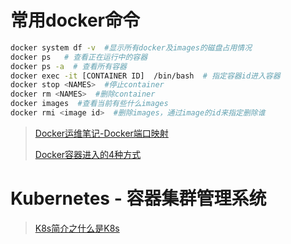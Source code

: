 # 常用docker命令

```bash
docker system df -v  #显示所有docker及images的磁盘占用情况
docker ps   # 查看正在运行中的容器
docker ps -a  # 查看所有容器
docker exec -it [CONTAINER ID]  /bin/bash  # 指定容器id进入容器
docker stop <NAMES>  #停止container
docker rm <NAMES>  #删除container
docker images  #查看当前有些什么images
docker rmi <image id>  #删除images，通过image的id来指定删除谁
```

> [Docker运维笔记-Docker端口映射](https://blog.csdn.net/qq_29994609/article/details/51730640?utm_medium=distribute.pc_relevant_t0.none-task-blog-BlogCommendFromBaidu-1.control&depth_1-utm_source=distribute.pc_relevant_t0.none-task-blog-BlogCommendFromBaidu-1.control)
>
> [Docker容器进入的4种方式](https://blog.csdn.net/qq_32907195/article/details/120144748)

# Kubernetes - 容器集群管理系统
> [K8s简介之什么是K8s](https://baijiahao.baidu.com/s?id=1730956371994388279&wfr=spider&for=pc)
> 